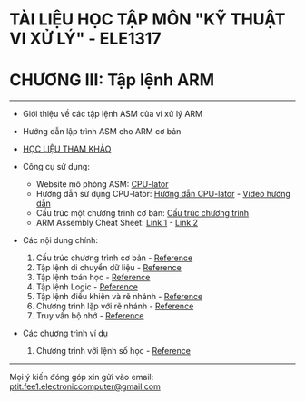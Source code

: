 # TÀI LIỆU HỌC TẬP MÔN "KỸ THUẬT VI XỬ LÝ" - ELE1317
# CHƯƠNG III: Tập lệnh ARM
---
- Giới thiệu về các tập lệnh ASM của vi xử lý ARM
- Hướng dẫn lập trình ASM cho ARM cơ bản

- [HỌC LIỆU THAM KHẢO](./../Materials/Chuong%202_Vi%20xu%20ly%20ARM.pdf)
- Công cụ sử dụng:
    - Website mô phỏng ASM: [CPU-lator](https://cpulator.01xz.net/)
    - Hướng dẫn sử dụng CPU-lator: [Hướng dẫn CPU-lator](./1.%20CPU%20Lator/) - [Video hướng dẫn]()
    - Cấu trúc một chương trình cơ bản: [Cấu trúc chương trình](./3.1.Basic%20Program/)
    - ARM Assembly Cheat Sheet: [Link 1](/Chapter%203/2.%20Documents/arm-cheatsheet.pdf) - [Link 2](/Chapter%203/2.%20Documents/ARMv7-cheat-sheet.pdf)
- Các nội dung chính:
    1. Cấu trúc chương trình cơ bản - [Reference](./3.1.Basic%20Program/)
    1. Tập lệnh di chuyển dữ liệu - [Reference]()
    1. Tập lệnh toán học - [Reference]()
    1. Tập lệnh Logic - [Reference](./3.2.%20Logical/)
    1. Tập lệnh điều khiện và rẽ nhánh - [Reference](./3.3.%20Condition%20and%20Branch/)
    1. Chương trình lặp với rẽ nhánh - [Reference](./3.4.%20Loop%20with%20Branch/)
    1. Truy vấn bộ nhớ - [Reference](./3.5.%20Memory/)
- Các chương trình ví dụ
    1. Chương trình với lệnh số học - [Reference](./3.6.%20Example%2001%20-%20Add/)
---
Mọi ý kiến đóng góp xin gửi vào email: ptit.fee1.electroniccomputer@gmail.com